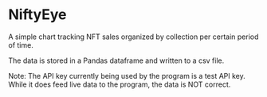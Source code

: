 # NiftyEye
A simple chart tracking NFT sales organized by collection per certain period of time.

The data is stored in a Pandas dataframe and written to a csv file.

Note: The API key currently being used by the program is a test API key. While it does feed live data to the program, the data is NOT correct.


